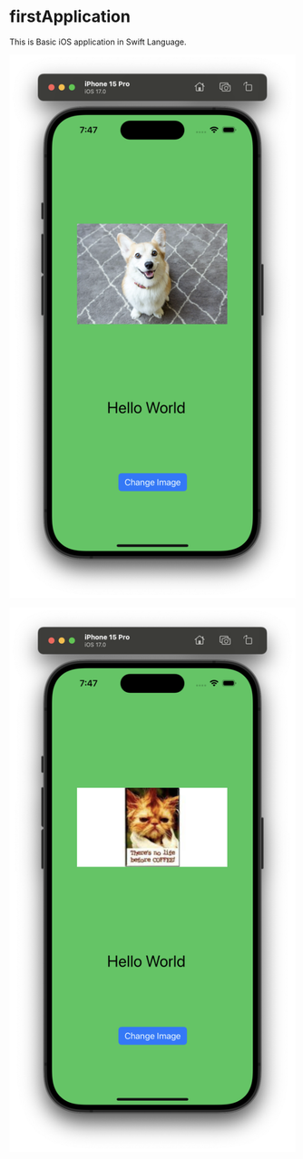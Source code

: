 # firstApplication
This is Basic iOS application in Swift Language.

![Alt text](/Previews/Screenshot_2.png?raw=true "Screenshot 1")


![Alt text](/Previews/ScreenShot_1.png?raw=true "Screenshot 2")


